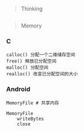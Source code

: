 > Thinking

```

```

> Memory

### C

```
calloc() 分配一个二维储存空间
free() 释放已分配空间
malloc() 分配空间
realloc() 改变已分配空间的大小
```

### Android

```
MemoryFile # 共享内存

MemoryFile
    writeBytes
    close
```

